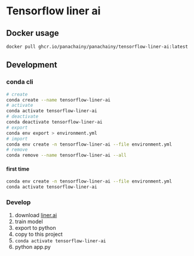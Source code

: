 # Tensorflow liner ai

## Docker usage

`docker pull ghcr.io/panachainy/panachainy/tensorflow-liner-ai:latest`

## Development

### conda cli

```sh
# create
conda create --name tensorflow-liner-ai
# activate
conda activate tensorflow-liner-ai
# deactivate
conda deactivate tensorflow-liner-ai
# export
conda env export > environment.yml
# import
conda env create -n tensorflow-liner-ai --file environment.yml
# remove
conda remove --name tensorflow-liner-ai --all
```

#### first time

```sh
conda env create -n tensorflow-liner-ai --file environment.yml
conda activate tensorflow-liner-ai
```

### Develop

1. download [liner.ai](https://liner.ai/download)
2. train model
3. export to python
4. copy to this project
5. `conda activate tensorflow-liner-ai`
6. python app.py
